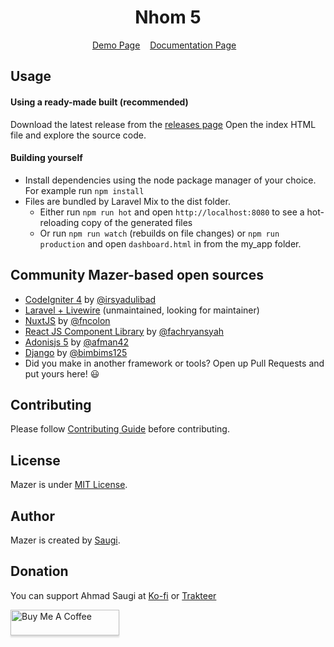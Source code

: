 <h1 align="center">Nhom 5 </h1>



<p align="center">
	<a href="http://zuramai.github.io/mazer/demo">Demo Page</a>&nbsp;&nbsp;&nbsp;
	<a href="http://zuramai.github.io/mazer/docs">Documentation Page</a>&nbsp;&nbsp;&nbsp;
</p>

## Usage
#### Using a ready-made built (recommended)
Download the latest release from the [releases page](https://github.com/zuramai/mazer/releases "releases page")
Open the index HTML file and explore the source code.
#### Building yourself
- Install dependencies using the node package manager of your choice. For example run `npm install` 
- Files are bundled by Laravel Mix to the dist folder.
    - Either run `npm run hot` and open `http://localhost:8080` to see a hot-reloading copy of the generated files
    - Or run `npm run watch`  (rebuilds on file changes) or `npm run production` and open `dashboard.html` in from the my_app folder.

## Community Mazer-based open sources

- [CodeIgniter 4](https://github.com/irsyadulibad/mazer-codeigniter) by [@irsyadulibad](https://github.com/irsyadulibad)
- [Laravel + Livewire](https://github.com/zuramai/laravel-mazer) (unmaintained, looking for maintainer)
- [NuxtJS](https://github.com/fauzan121002/mazer-nuxt) by [@fncolon](https://github.com/fncolon)
- [React JS Component Library](https://github.com/fachryansyah/react-mazer-ui) by [@fachryansyah](https://github.com/fachryansyah/)
- [Adonisjs 5](https://github.com/afman42/mazer-adonisjs) by [@afman42](https://github.com/afman42/)
- [Django](https://github.com/bimbims125/mazer-django) by [@bimbims125](https://github.com/bimbims125/)
- Did you make in another framework or tools? Open up Pull Requests and put yours here! 😃

## Contributing

Please follow [Contributing Guide](./CONTRIBUTING.md) before contributing.

## License

Mazer is under [MIT License](./LICENSE).

## Author

Mazer is created by <a href="https://saugi.me">Saugi</a>.

## Donation

You can support Ahmad Saugi at [Ko-fi](https://ko-fi.com/saugi) or [Trakteer](https://trakteer.id/saugi)

<a href="https://buymeacoffee.com/saugi" target="_blank"><img src="https://www.buymeacoffee.com/assets/img/custom_images/orange_img.png" alt="Buy Me A Coffee" style="height: 41px !important;width: 174px !important;box-shadow: 0px 3px 2px 0px rgba(190, 190, 190, 0.5) !important;-webkit-box-shadow: 0px 3px 2px 0px rgba(190, 190, 190, 0.5) !important;" ></a>

